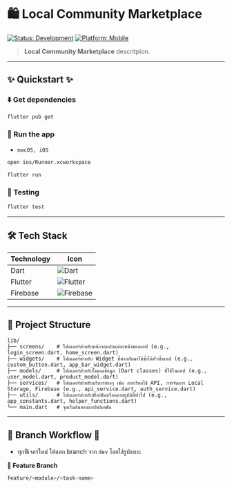 # 🛍️ Local Community Marketplace

[![Status: Development](https://img.shields.io/badge/Status-Development-yellow)]()
[![Platform: Mobile](https://img.shields.io/badge/Platform-Mobile-blue)]()

<!-- [![Release](https://img.shields.io/badge/Release-v1.0-blue)](https://github.com/ARTTTT-TTTT/local-community-marketplace/releases/tag/v1.0.0) -->

> **Local Community Marketplace** descritpion.

---

## ✨ Quickstart ✨

### ⬇️ Get dependencies

```bash
flutter pub get
```

### 🚀 Run the app

- `macOS, iOS`

```bash
open ios/Runner.xcworkspace
```

```bash
flutter run
```

### 📝 Testing

```bash
flutter test
```

---

## 🛠️ Tech Stack

| Technology | Icon                                                                                                        |
| ---------- | ----------------------------------------------------------------------------------------------------------- |
| Dart       | ![Dart](https://img.shields.io/badge/Dart-0175C2?style=for-the-badge&logo=dart&logoColor=white)             |
| Flutter    | ![Flutter](https://img.shields.io/badge/Flutter-02569B?style=for-the-badge&logo=flutter&logoColor=white)    |
| Firebase   | ![Firebase](https://img.shields.io/badge/Firebase-FFCA28?style=for-the-badge&logo=firebase&logoColor=black) |

---

## 📂 Project Structure

```
lib/
├── screens/    # โฟลเดอร์สำหรับหน้าจอหลักแต่ละหน้าของแอป (e.g., login_screen.dart, home_screen.dart)
├── widgets/    # โฟลเดอร์สำหรับ Widget ที่นำกลับมาใช้ซ้ำได้ทั่วทั้งแอป (e.g., custom_button.dart, app_bar_widget.dart)
├── models/     # โฟลเดอร์สำหรับโมเดลข้อมูล (Dart classes) ที่ใช้ในแอป (e.g., user_model.dart, product_model.dart)
├── services/   # โฟลเดอร์สำหรับบริการต่างๆ เช่น การเรียกใช้ API, การจัดการ Local Storage, Firebase (e.g., api_service.dart, auth_service.dart)
├── utils/      # โฟลเดอร์สำหรับฟังก์ชันหรือคลาสยูทิลิตี้ทั่วไป (e.g., app_constants.dart, helper_functions.dart)
└── main.dart   # จุดเริ่มต้นของแอปพลิเคชัน
```

---

## 🌿 Branch Workflow 🌿

- ทุกฟีเจอร์ใหม่ ให้แตก branch จาก `dev` โดยใช้รูปแบบ:

**🌿 Feature Branch**

```bash
feature/<module>/<task-name>
```
